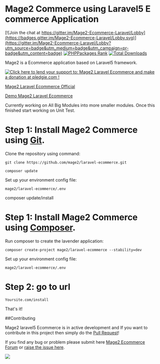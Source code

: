 # Mage2 Commerce using Laravel5 E commerce Application

[![Join the chat at https://gitter.im/Mage2-Ecommerce-Laravel/Lobby](https://badges.gitter.im/Mage2-Ecommerce-Laravel/Lobby.svg)](https://gitter.im/Mage2-Ecommerce-Laravel/Lobby?utm_source=badge&utm_medium=badge&utm_campaign=pr-badge&utm_content=badge) [![PHPPackages Rank](http://phppackages.org/p/mage2/laravel-ecommerce/badge/rank.svg)](http://phppackages.org/p/mage2/laravel-ecommerce) [![Total Downloads](https://poser.pugx.org/mage2/laravel-ecommerce/downloads)](https://packagist.org/packages/mage2/laravel-ecommerce)

Mage2 is a Ecommerce application based on Laravel5 framework.

<a href='https://pledgie.com/campaigns/32940'><img alt='Click here to lend your support to: Mage2 Laravel Ecommerce and make a donation at pledgie.com !' src='https://pledgie.com/campaigns/32940.png?skin_name=chrome' border='0' ></a>

[Mage2 Laravel Ecommerce Official](http://mage2.website/)

[Demo Mage2 Laravel Ecommerce](http://demo.mage2.website/)

Currently working on All Big Modules into more smaller modules. Once this finished start working on Unit Test.

# Step 1: Install Mage2 Commerce using [Git](https://git-scm.com/).

Clone the repository using command:

    git clone https://github.com/mage2/laravel-ecommerce.git

    composer update

Set up your environment config file:

    mage2/laravel-ecommerce/.env 

composer update/install 

# Step 1: Install Mage2 Commerce using [Composer](https://getcomposer.org/download/).

Run composer to create the lavender application:

    composer create-project mage2/laravel-ecommerce --stability=dev
    
Set up your environment config file:

    mage2/laravel-ecommerce/.env    

# Step 2: go to url

    Yoursite.com/install
    
That's it!


##Contributing


Mage2 laravel5 Ecommerce is in active development and If you want to contribute in this project then simply do the [Pull Request](https://github.com/mage2/laravel-ecommerce/pulls)!

If you find any bug or problem please submit here [Mage2 Ecommerce Forum](http://mage2.website/forum/) or [raise the issue here](https://github.com/mage2/laravel-ecommerce/issues/new).


[![](https://ga-beacon.appspot.com/UA-79831356-1/laravel-ecommerce?pixel)](https://github.com/mage2/laravel-ecommerce)
